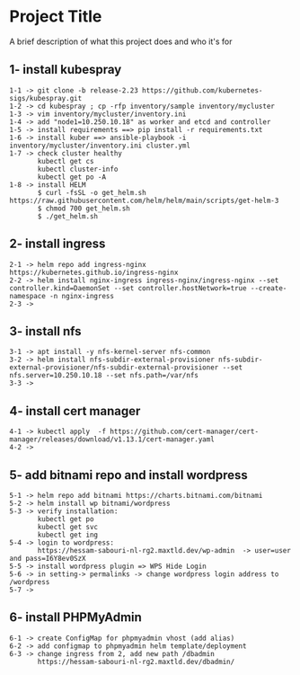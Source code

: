 
# Project Title

A brief description of what this project does and who it's for

## 1- install kubespray  
    1-1 -> git clone -b release-2.23 https://github.com/kubernetes-sigs/kubespray.git  
    1-2 -> cd kubespray ; cp -rfp inventory/sample inventory/mycluster  
    1-3 -> vim inventory/mycluster/inventory.ini
    1-4 -> add "node1=10.250.10.18" as worker and etcd and controller  
    1-5 -> install requirements ==> pip install -r requirements.txt
    1-6 -> install kuber ==> ansible-playbook -i inventory/mycluster/inventory.ini cluster.yml  
    1-7 -> check cluster healthy  
           kubectl get cs  
           kubectl cluster-info  
           kubectl get po -A  
    1-8 -> install HELM  
           $ curl -fsSL -o get_helm.sh https://raw.githubusercontent.com/helm/helm/main/scripts/get-helm-3
           $ chmod 700 get_helm.sh
           $ ./get_helm.sh
## 2- install ingress  
    2-1 -> helm repo add ingress-nginx https://kubernetes.github.io/ingress-nginx
    2-2 -> helm install nginx-ingress ingress-nginx/ingress-nginx --set controller.kind=DaemonSet --set controller.hostNetwork=true --create-namespace -n nginx-ingress  
    2-3 -> 
## 3- install nfs 
    3-1 -> apt install -y nfs-kernel-server nfs-common
    3-2 -> helm install nfs-subdir-external-provisioner nfs-subdir-external-provisioner/nfs-subdir-external-provisioner --set nfs.server=10.250.10.18 --set nfs.path=/var/nfs  
    3-3 ->  
## 4- install cert manager  
    4-1 -> kubectl apply  -f https://github.com/cert-manager/cert-manager/releases/download/v1.13.1/cert-manager.yaml  
    4-2 ->  
## 5- add bitnami repo and install wordpress
    5-1 -> helm repo add bitnami https://charts.bitnami.com/bitnami
    5-2 -> helm install wp bitnami/wordpress  
    5-3 -> verify installation:  
           kubectl get po
           kubectl get svc
           kubectl get ing
    5-4 -> login to wordpress:  
           https://hessam-sabouri-nl-rg2.maxtld.dev/wp-admin  -> user=user and pass=I6Y8ev0SzX  
    5-5 -> install wordpress plugin => WPS Hide Login  
    5-6 -> in setting-> permalinks -> change wordpress login address to /wordpress  
    5-7 ->  
## 6- install PHPMyAdmin  
    6-1 -> create ConfigMap for phpmyadmin vhost (add alias)  
    6-2 -> add configmap to phpmyadmin helm template/deployment  
    6-3 -> change ingress from 2, add new path /dbadmin  
           https://hessam-sabouri-nl-rg2.maxtld.dev/dbadmin/
    



